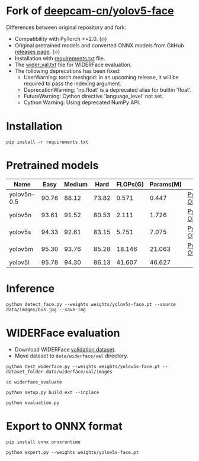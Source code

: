 # Fork of [deepcam-cn/yolov5-face](https://github.com/deepcam-cn/yolov5-face)

Differences between original repository and fork:

* Compatibility with PyTorch >=2.0. (🔥)
* Original pretrained models and converted ONNX models from GitHub [releases page](https://github.com/clibdev/yolov5-face/releases). (🔥)
* Installation with [requirements.txt](requirements.txt) file.
* The [wider_val.txt](data/widerface/val/wider_val.txt) file for WIDERFace evaluation. 
* The following deprecations has been fixed:
  * UserWarning: torch.meshgrid: in an upcoming release, it will be required to pass the indexing argument.
  * DeprecationWarning: 'np.float' is a deprecated alias for builtin 'float'.
  * FutureWarning: Cython directive 'language_level' not set.
  * Cython Warning: Using deprecated NumPy API.

# Installation

```shell
pip install -r requirements.txt
```

# Pretrained models

| Name        | Easy  | Medium | Hard  | FLOPs(G) | Params(M) | Link                                                                                                                                                                                  |
|-------------|-------|--------|-------|----------|-----------|---------------------------------------------------------------------------------------------------------------------------------------------------------------------------------------|
| yolov5n-0.5 | 90.76 | 88.12  | 73.82 | 0.571    | 0.447     | [PyTorch](https://github.com/clibdev/yolov5-face/releases/latest/download/yolov5n-0.5.pt), [ONNX](https://github.com/clibdev/yolov5-face/releases/latest/download/yolov5n-0.5.onnx)   |
| yolov5n     | 93.61 | 91.52  | 80.53 | 2.111    | 1.726     | [PyTorch](https://github.com/clibdev/yolov5-face/releases/latest/download/yolov5n-face.pt), [ONNX](https://github.com/clibdev/yolov5-face/releases/latest/download/yolov5n-face.onnx) |
| yolov5s     | 94.33 | 92.61  | 83.15 | 5.751    | 7.075     | [PyTorch](https://github.com/clibdev/yolov5-face/releases/latest/download/yolov5s-face.pt), [ONNX](https://github.com/clibdev/yolov5-face/releases/latest/download/yolov5s-face.onnx) |
| yolov5m     | 95.30 | 93.76  | 85.28 | 18.146   | 21.063    | [PyTorch](https://github.com/clibdev/yolov5-face/releases/latest/download/yolov5m-face.pt), [ONNX](https://github.com/clibdev/yolov5-face/releases/latest/download/yolov5m-face.onnx) |
| yolov5l     | 95.78 | 94.30  | 86.13 | 41.607   | 46.627    |                                                                                                                                                                                       |

# Inference

```shell
python detect_face.py --weights weights/yolov5s-face.pt --source data/images/bus.jpg --save-img
```

# WIDERFace evaluation

* Download WIDERFace [validation dataset](https://drive.google.com/file/d/1GUCogbp16PMGa39thoMMeWxp7Rp5oM8Q/view).
* Move dataset to `data/widerface/val` directory.

```shell
python test_widerface.py --weights weights/yolov5s-face.pt --dataset_folder data/widerface/val/images
```
```shell
cd widerface_evaluate
```
```shell
python setup.py build_ext --inplace
```
```shell
python evaluation.py
```

# Export to ONNX format

```shell
pip install onnx onnxruntime
```
```shell
python export.py --weights weights/yolov5s-face.pt
```
